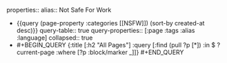 properties::
alias:: Not Safe For Work

- {{query (page-property :categories [[NSFW]]) (sort-by created-at desc)}}
  query-table:: true
  query-properties:: [:page :tags :alias :language]
  collapsed:: true
- #+BEGIN_QUERY
  {:title [:h2 "All Pages"]
  :query [:find (pull ?p [*])
      :in $ ?current-page
      :where
      [?p :block/marker _]]}
  #+END_QUERY